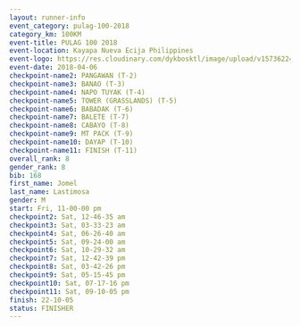 ```yaml
---
layout: runner-info 
event_category: pulag-100-2018 
category_km: 100KM 
event-title: PULAG 100 2018 
event-location: Kayapa Nueva Ecija Philippines 
event-logo: https://res.cloudinary.com/dykbosktl/image/upload/v1573622467/Logo/logo-p1_tnutwz.jpg 
event-date: 2018-04-06 
checkpoint-name2: PANGAWAN (T-2) 
checkpoint-name3: BANAO (T-3) 
checkpoint-name4: NAPO TUYAK (T-4) 
checkpoint-name5: TOWER (GRASSLANDS) (T-5) 
checkpoint-name6: BABADAK (T-6) 
checkpoint-name7: BALETE (T-7) 
checkpoint-name8: CABAYO (T-8) 
checkpoint-name9: MT PACK (T-9) 
checkpoint-name10: DAYAP (T-10) 
checkpoint-name11: FINISH (T-11) 
overall_rank: 8
gender_rank: 8
bib: 168
first_name: Jomel
last_name: Lastimosa
gender: M
start: Fri, 11-00-00 pm
checkpoint2: Sat, 12-46-35 am
checkpoint3: Sat, 03-33-23 am
checkpoint4: Sat, 06-26-40 am
checkpoint5: Sat, 09-24-00 am
checkpoint6: Sat, 10-29-32 am
checkpoint7: Sat, 12-42-39 pm
checkpoint8: Sat, 03-42-26 pm
checkpoint9: Sat, 05-15-45 pm
checkpoint10: Sat, 07-17-16 pm
checkpoint11: Sat, 09-10-05 pm
finish: 22-10-05
status: FINISHER
---
```


